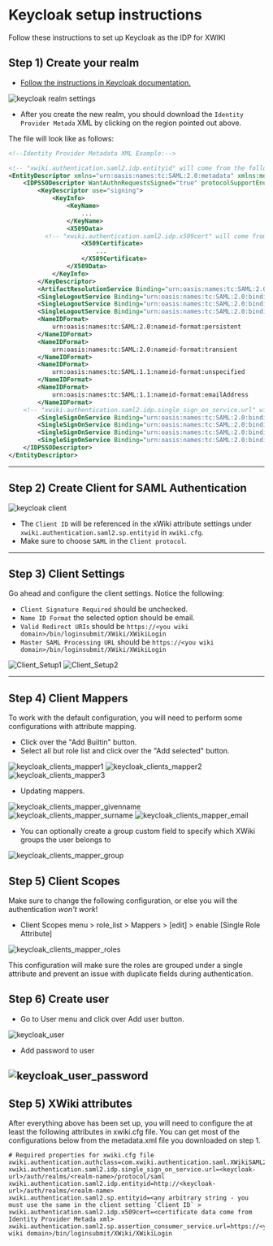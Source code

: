 # Keycloak setup instructions

Follow these instructions to set up Keycloak as the IDP for XWIKI

## Step 1) Create your realm
+ [Follow the instructions in Keycloak documentation.](https://www.keycloak.org/docs/latest/getting_started)


![keycloak realm settings](images/keycloak_realm_settings.png)
+ After you create the new realm, you should download the ```Identity Provider Metada``` XML by clicking on the region pointed out above.

The file will look like as follows:

```xml
<!--Identity Provider Metadata XML Example:-->

<!-- "xwiki.authentication.saml2.idp.entityid" will come from the following attribute `entityID` -->
<EntityDescriptor xmlns="urn:oasis:names:tc:SAML:2.0:metadata" xmlns:md="urn:oasis:names:tc:SAML:2.0:metadata" xmlns:saml="urn:oasis:names:tc:SAML:2.0:assertion" xmlns:ds="http://www.w3.org/2000/09/xmldsig#" entityID="http://<keycloak-url>/auth/realms/<realm-name>">
	<IDPSSODescriptor WantAuthnRequestsSigned="true" protocolSupportEnumeration="urn:oasis:names:tc:SAML:2.0:protocol">
		<KeyDescriptor use="signing">
			<KeyInfo>
				<KeyName>
					...
				</KeyName>
				<X509Data>
          <!-- "xwiki.authentication.saml2.idp.x509cert" will come from the following attribute -->
					<X509Certificate>
						...
					</X509Certificate>
				</X509Data>
			</KeyInfo>
		</KeyDescriptor>
		<ArtifactResolutionService Binding="urn:oasis:names:tc:SAML:2.0:bindings:SOAP" Location="<keycloak-url>/auth/realms/<realm-name>/protocol/saml/resolve" index="0" />
		<SingleLogoutService Binding="urn:oasis:names:tc:SAML:2.0:bindings:HTTP-POST" Location="<keycloak-url>/auth/realms/<realm-name>/protocol/saml" />
		<SingleLogoutService Binding="urn:oasis:names:tc:SAML:2.0:bindings:HTTP-Redirect" Location="<keycloak-url>/auth/realms/<realm-name>/protocol/saml" />
		<SingleLogoutService Binding="urn:oasis:names:tc:SAML:2.0:bindings:HTTP-Artifact" Location="<keycloak-url>/auth/realms/<realm-name>/protocol/saml" />
		<NameIDFormat>
			urn:oasis:names:tc:SAML:2.0:nameid-format:persistent
		</NameIDFormat>
		<NameIDFormat>
			urn:oasis:names:tc:SAML:2.0:nameid-format:transient
		</NameIDFormat>
		<NameIDFormat>
			urn:oasis:names:tc:SAML:1.1:nameid-format:unspecified
		</NameIDFormat>
		<NameIDFormat>
			urn:oasis:names:tc:SAML:1.1:nameid-format:emailAddress
		</NameIDFormat>
    <!-- "xwiki.authentication.saml2.idp.single_sign_on_service.url" will come from the following attribute -->
		<SingleSignOnService Binding="urn:oasis:names:tc:SAML:2.0:bindings:HTTP-POST" Location="<keycloak-url>/auth/realms/<realm-name>/protocol/saml" />
		<SingleSignOnService Binding="urn:oasis:names:tc:SAML:2.0:bindings:HTTP-Redirect" Location="<keycloak-url>/auth/realms/<realm-name>/protocol/saml" />
		<SingleSignOnService Binding="urn:oasis:names:tc:SAML:2.0:bindings:SOAP" Location="<keycloak-url>/auth/realms/<realm-name>/protocol/saml" />
		<SingleSignOnService Binding="urn:oasis:names:tc:SAML:2.0:bindings:HTTP-Artifact" Location="<keycloak-url>/auth/realms/<realm-name>/protocol/saml" />
	</IDPSSODescriptor>
</EntityDescriptor>
```

---
## Step 2) Create Client for SAML Authentication

![keycloak client ](images/keycloak_clients.png)
+ The ```Client ID``` will be referenced in the xWiki attribute settings under ```xwiki.authentication.saml2.sp.entityid``` in ```xwiki.cfg```. 
+ Make sure to choose ```SAML``` in the ```Client protocol```.
---
## Step 3) Client Settings

Go ahead and configure the client settings. Notice the following:

+ ```Client Signature Required``` should be unchecked.
+ ```Name ID Format``` the selected option should be email.
+ ```Valid Redirect URIs``` should be ```https://<you wiki domain>/bin/loginsubmit/XWiki/XWikiLogin```
+ ```Master SAML Processing URL``` should be ```https://<you wiki domain>/bin/loginsubmit/XWiki/XWikiLogin```

![Client_Setup1](images/keycloak_clients_setup1.png)
![Client_Setup2](images/keycloak_clients_setup2.png)

---
## Step 4) Client Mappers

To work with the default configuration, you will need to perform some configurations with attribute mapping.

+ Click over the "Add Builtin" button.
+ Select all but role list and click over the "Add selected" button.

![keycloak_clients_mapper1](images/keycloak_clients_mapper1.png)
![keycloak_clients_mapper2](images/keycloak_clients_mapper2.png)
![keycloak_clients_mapper3](images/keycloak_clients_mapper3.png)

+ Updating mappers.

![keycloak_clients_mapper_givenname](images/keycloak_clients_mapper_givenname.png)
![keycloak_clients_mapper_surname](images/keycloak_clients_mapper_surname.png)
![keycloak_clients_mapper_email](images/keycloak_clients_mapper_email.png)

+ You can optionally create a group custom field to specify which XWiki groups the user belongs to

![keycloak_clients_mapper_group](images/keycloak_clients_mapper_group.png)

## Step 5) Client Scopes

Make sure to change the following configuration, or else you will the authentication *won't work*!

+ Client Scopes menu > role_list > Mappers > [edit] > enable [Single Role Attribute]

![keycloak_clients_mapper_roles](images/keycloak_clients_mapper_roles.png)

This configuration will make sure the roles are grouped under a single attribute and prevent 
an issue with duplicate fields during authentication.

## Step 6) Create user
+ Go to User menu and click over Add user button.

![keycloak_user](images/keycloak_user.png)

+ Add password to user

![keycloak_user_password](images/keycloak_user_password.png)
---
## Step 5) XWiki attributes

After everything above has been set up, you will need to configure the at least the following
attributes in xwiki.cfg file. You can get most of the configurations below from the metadata.xml 
file you downloaded on step 1.

```properties
# Required properties for xwiki.cfg file
xwiki.authentication.authclass=com.xwiki.authentication.saml.XWikiSAML20Authenticator
xwiki.authentication.saml2.idp.single_sign_on_service.url=<keycloak-url>/auth/realms/<realm-name>/protocol/saml
xwiki.authentication.saml2.idp.entityid=http://<keycloak-url>/auth/realms/<realm-name>
xwiki.authentication.saml2.sp.entityid=<any arbitrary string - you must use the same in the client setting `Client ID` >
xwiki.authentication.saml2.idp.x509cert=<certificate data come from Identity Provider Metada xml>
xwiki.authentication.saml2.sp.assertion_consumer_service.url=https://<you wiki domain>/bin/loginsubmit/XWiki/XWikiLogin
```
